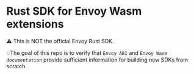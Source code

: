# Rust SDK for Envoy Wasm extensions

⚠️ This is NOT the official Envoy Rust SDK.

💡The goal of this repo is to verify that `Envoy ABI` and `Envoy Wasm documentation` provide sufficient information for building new SDKs from scratch.
